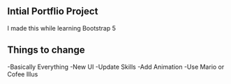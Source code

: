 ## Intial Portflio Project

I made this while learning Bootstrap 5

## Things to change

-Basically Everything
-New UI
-Update Skills
-Add Animation
-Use Mario or Cofee Illus
